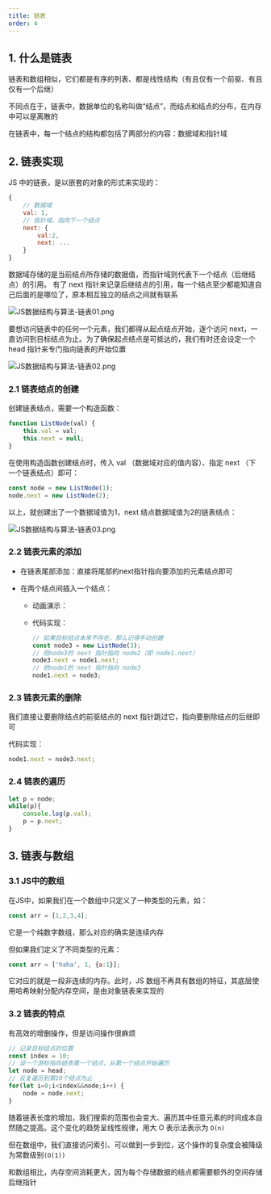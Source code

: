 ```yaml
---
title: 链表
order: 4
---
```


## 1. 什么是链表

链表和数组相似，它们都是有序的列表、都是线性结构（有且仅有一个前驱、有且仅有一个后继）

不同点在于，链表中，数据单位的名称叫做“结点”，而结点和结点的分布，在内存中可以是离散的

在链表中，每一个结点的结构都包括了两部分的内容：数据域和指针域

## 2. 链表实现

JS 中的链表，是以嵌套的对象的形式来实现的：

```js
{
    // 数据域
    val: 1,
    // 指针域，指向下一个结点
    next: {
        val:2,
        next: ...
    }
}  
```

数据域存储的是当前结点所存储的数据值，而指针域则代表下一个结点（后继结点）的引用。 有了 next 指针来记录后继结点的引用，每一个结点至少都能知道自己后面的是哪位了，原本相互独立的结点之间就有联系

![JS数据结构与算法-链表01.png](https://zhf-picture.oss-cn-qingdao.aliyuncs.com/my-img/JS数据结构与算法-链表01.png)

要想访问链表中的任何一个元素，我们都得从起点结点开始，逐个访问 next，一直访问到目标结点为止。为了确保起点结点是可抵达的，我们有时还会设定一个 head 指针来专门指向链表的开始位置

![JS数据结构与算法-链表02.png](https://zhf-picture.oss-cn-qingdao.aliyuncs.com/my-img/JS数据结构与算法-链表02.png)

### 2.1 链表结点的创建

创建链表结点，需要一个构造函数：

```js
function ListNode(val) {
    this.val = val;
    this.next = null;
}
```

在使用构造函数创建结点时，传入 val （数据域对应的值内容）、指定 next （下一个链表结点）即可：

```js
const node = new ListNode(1);
node.next = new ListNode(2);
```

以上，就创建出了一个数据域值为1，next 结点数据域值为2的链表结点：

![JS数据结构与算法-链表03.png](https://zhf-picture.oss-cn-qingdao.aliyuncs.com/my-img/JS数据结构与算法-链表03.png)

### 2.2 链表元素的添加

+ 在链表尾部添加：直接将尾部的next指针指向要添加的元素结点即可

+ 在两个结点间插入一个结点：

  + 动画演示：
  <ImageViewer :images="['https://zhf-picture.oss-cn-qingdao.aliyuncs.com/my-img/JS数据结构与算法-链表04.png','https://zhf-picture.oss-cn-qingdao.aliyuncs.com/my-img/JS数据结构与算法-链表05.png','https://zhf-picture.oss-cn-qingdao.aliyuncs.com/my-img/JS数据结构与算法-链表06.png']"/>

  + 代码实现：

    ```js
    // 如果目标结点本来不存在，那么记得手动创建
    const node3 = new ListNode(3);     
    // 把node3的 next 指针指向 node2（即 node1.next）
    node3.next = node1.next;
    // 把node1的 next 指针指向 node3
    node1.next = node3;
    ```


### 2.3 链表元素的删除

我们直接让要删除结点的前驱结点的 next 指针跳过它，指向要删除结点的后继即可

<ImageViewer :images="['https://zhf-picture.oss-cn-qingdao.aliyuncs.com/my-img/JS数据结构与算法-链表07.png','https://zhf-picture.oss-cn-qingdao.aliyuncs.com/my-img/JS数据结构与算法-链表08.png','https://zhf-picture.oss-cn-qingdao.aliyuncs.com/my-img/JS数据结构与算法-链表09.png']"/>

代码实现：

```js
node1.next = node3.next;
```

### 2.4 链表的遍历

```js
let p = node;
while(p){
    console.log(p.val);
    p = p.next;
}
```

## 3. 链表与数组

### 3.1 JS中的数组

在JS中，如果我们在一个数组中只定义了一种类型的元素，如：

```js
const arr = [1,2,3,4];
```

它是一个纯数字数组，那么对应的确实是连续内存

但如果我们定义了不同类型的元素：

```js
const arr = ['haha', 1, {a:1}];
```

它对应的就是一段非连续的内存。此时，JS 数组不再具有数组的特征，其底层使用哈希映射分配内存空间，是由对象链表来实现的

### 3.2 链表的特点

有高效的增删操作，但是访问操作很麻烦

```js
// 记录目标结点的位置
const index = 10;  
// 设一个游标指向链表第一个结点，从第一个结点开始遍历
let node = head;  
// 反复遍历到第10个结点为止
for(let i=0;i<index&&node;i++) {
    node = node.next;
}
```

随着链表长度的增加，我们搜索的范围也会变大、遍历其中任意元素的时间成本自然随之提高。这个变化的趋势呈线性规律，用大 O 表示法表示为 `O(n)`

但在数组中，我们直接访问索引、可以做到一步到位，这个操作的复杂度会被降级为常数级别`(O(1))`

和数组相比，内存空间消耗更大，因为每个存储数据的结点都需要额外的空间存储后继指针
